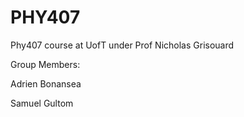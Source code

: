 # PHY407
Phy407 course at UofT under Prof Nicholas Grisouard

Group Members:

Adrien Bonansea

Samuel Gultom
